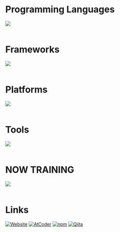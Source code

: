 # Programming Languages 
<img src="https://skillicons.dev/icons?i=python,html,css,js,typescript,r" /> <br /><br />

# Frameworks 
<img src="https://skillicons.dev/icons?i=react,next,django" /> <br /><br />

# Platforms 

<img src="https://skillicons.dev/icons?i=supabase,aws,cloudflare,github,vercel" /> <br /><br />

# Tools 
<img src="https://skillicons.dev/icons?i=sqlite,tailwind,vite,latex,nginx" /> <br /><br />


  
# NOW TRAINING

<img src="https://skillicons.dev/icons?i=docker,vue,php" /> <br /><br />


# Links
[![Website](https://img.shields.io/badge/Website-singbirds.net-0A0?style=for-the-badge&logo=google-chrome)](https://singbirds.net)
[![AtCoder](https://img.shields.io/badge/AtCoder-Pitta-00aaff?style=for-the-badge)](https://atcoder.jp/users/Pitta)
[![npm](https://img.shields.io/badge/npm-Packages-CB3837?style=for-the-badge&logo=npm&logoColor=white)](https://www.npmjs.com/settings/fairy-pitta/packages)
[![Qiita](https://img.shields.io/badge/Qiita-Profile-55C500?style=for-the-badge&logo=qiita&logoColor=white)](https://qiita.com/Pitta)
